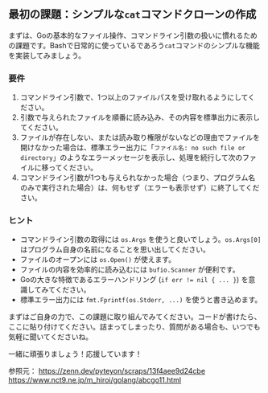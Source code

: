 ## 最初の課題：シンプルな`cat`コマンドクローンの作成

まずは、Goの基本的なファイル操作、コマンドライン引数の扱いに慣れるための課題です。Bashで日常的に使っているであろう`cat`コマンドのシンプルな機能を実装してみましょう。

### 要件

1.  コマンドライン引数で、1つ以上のファイルパスを受け取れるようにしてください。
2.  引数で与えられたファイルを順番に読み込み、その内容を標準出力に表示してください。
3.  ファイルが存在しない、または読み取り権限がないなどの理由でファイルを開けなかった場合は、標準エラー出力に「`ファイル名: no such file or directory`」のようなエラーメッセージを表示し、処理を続行して次のファイルに移ってください。
4.  コマンドライン引数が1つも与えられなかった場合（つまり、プログラム名のみで実行された場合）は、何もせず（エラーも表示せず）に終了してください。

### ヒント

* コマンドライン引数の取得には `os.Args` を使うと良いでしょう。`os.Args[0]` はプログラム自身の名前になることを思い出してください。
* ファイルのオープンには `os.Open()` が使えます。
* ファイルの内容を効率的に読み込むには `bufio.Scanner` が便利です。
* Goの大きな特徴であるエラーハンドリング (`if err != nil { ... }`) を意識してみてください。
* 標準エラー出力には `fmt.Fprintf(os.Stderr, ...)` を使うと書き込めます。

まずはご自身の力で、この課題に取り組んでみてください。コードが書けたら、ここに貼り付けてください。詰まってしまったり、質問がある場合も、いつでも気軽に聞いてくださいね。

一緒に頑張りましょう！応援しています！

参照元：
https://zenn.dev/pyteyon/scraps/13f4aee9d24cbe
https://www.nct9.ne.jp/m_hiroi/golang/abcgo11.html